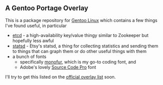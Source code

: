 A Gentoo Portage Overlay
------------------------

This is a package repository for [Gentoo Linux](http://gentoo.org) which
contains a few things I've found useful, in particular

 * [etcd](https://github.com/coreos/etcd) - a high-availability key/value thingy similar to
Zookeeper but hopefully less awful
 * [statsd](https://github.com/etsy/statsd/) - Etsy's statsd, a thing for collecting statistics and 
sending them to things that can graph them or do other useful things with them
 * a bunch of fonts
   * specifically [monofur](http://www.dafont.com/monofur.font), which is my go-to
coding font, and
   * Adobe's lovely [Source Code Pro](http://blogs.adobe.com/typblography/2012/09/source-code-pro.html) font

I'll try to get this listed on the [official overlay list](http://gpo.zugaina.org/Overlays) soon.

